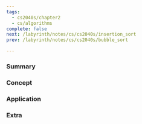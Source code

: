 ```yaml
---
tags:
  - cs2040s/chapter2
  - cs/algorithms
complete: false
next: /labyrinth/notes/cs/cs2040s/insertion_sort
prev: /labyrinth/notes/cs/cs2040s/bubble_sort

---
```

### Summary

### Concept

### Application

### Extra
